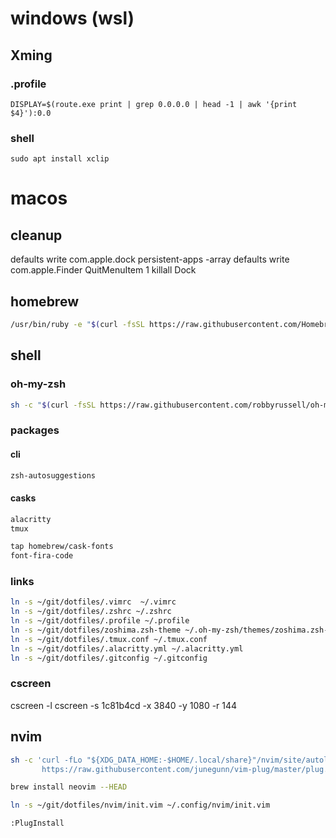 # windows (wsl)
## Xming
### .profile
```
DISPLAY=$(route.exe print | grep 0.0.0.0 | head -1 | awk '{print $4}'):0.0
```

### shell
```
sudo apt install xclip
```

# macos
## cleanup
defaults write com.apple.dock persistent-apps -array
defaults write com.apple.Finder QuitMenuItem 1
killall Dock

## homebrew
```sh
/usr/bin/ruby -e "$(curl -fsSL https://raw.githubusercontent.com/Homebrew/install/master/install)"
```

## shell
### oh-my-zsh
```sh
sh -c "$(curl -fsSL https://raw.githubusercontent.com/robbyrussell/oh-my-zsh/master/tools/install.sh)"
```

### packages
#### cli
```sh
zsh-autosuggestions
```

#### casks
```sh
alacritty
tmux
```

```sh
tap homebrew/cask-fonts
font-fira-code
```

### links
```sh
ln -s ~/git/dotfiles/.vimrc  ~/.vimrc
ln -s ~/git/dotfiles/.zshrc ~/.zshrc
ln -s ~/git/dotfiles/.profile ~/.profile
ln -s ~/git/dotfiles/zoshima.zsh-theme ~/.oh-my-zsh/themes/zoshima.zsh-theme
ln -s ~/git/dotfiles/.tmux.conf ~/.tmux.conf
ln -s ~/git/dotfiles/.alacritty.yml ~/.alacritty.yml
ln -s ~/git/dotfiles/.gitconfig ~/.gitconfig
```

### cscreen
cscreen -l
cscreen -s 1c81b4cd -x 3840 -y 1080 -r 144

## nvim

```sh
sh -c 'curl -fLo "${XDG_DATA_HOME:-$HOME/.local/share}"/nvim/site/autoload/plug.vim --create-dirs \
       https://raw.githubusercontent.com/junegunn/vim-plug/master/plug.vim'
```

```sh
brew install neovim --HEAD
```

```sh
ln -s ~/git/dotfiles/nvim/init.vim ~/.config/nvim/init.vim 
```

```
:PlugInstall
```
